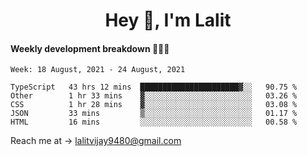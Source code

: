 <h1 align="center">Hey 👋, I'm Lalit</h1>

#### Weekly development breakdown 👨🏻‍💻
<!--START_SECTION:waka-->
```text
Week: 18 August, 2021 - 24 August, 2021

TypeScript   43 hrs 12 mins  ██████████████████████▓░░   90.75 % 
Other        1 hr 33 mins    ▓░░░░░░░░░░░░░░░░░░░░░░░░   03.26 % 
CSS          1 hr 28 mins    ▓░░░░░░░░░░░░░░░░░░░░░░░░   03.08 % 
JSON         33 mins         ▒░░░░░░░░░░░░░░░░░░░░░░░░   01.17 % 
HTML         16 mins         ░░░░░░░░░░░░░░░░░░░░░░░░░   00.58 % 
```
<!--END_SECTION:waka-->

Reach me at → lalitvijay9480@gmail.com
